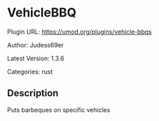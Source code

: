 # VehicleBBQ

Plugin URL: https://umod.org/plugins/vehicle-bbqs

Author: Judess69er

Latest Version: 1.3.6

Categories: rust

## Description

Puts barbeques on specific vehicles
